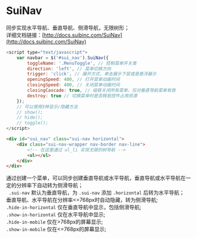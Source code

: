 # SuiNav
同步实现水平导航、垂直导航、侧滑导航，无限树形；   
详细文档链接：[http://docs.suibinc.com/SuiNav](http://docs.suibinc.com/SuiNav)  

```javascript
<script type="text/javascript">
    var navbar = $('#sui_nav').SuiNav({
        toggleName: '.MenuToggle', // 控制菜单开关类
        direction: 'left', // 菜单切换方向
        trigger: 'click', // 展开方式，单击展示下层或是悬浮展示
        openingSpeed: 400, // 打开菜单动画时间
        closingSpeed: 400, // 关闭菜单动画时间
        closingCascade: true, // 级联关闭所有菜单，仅对垂直导航菜单有效
        destroy: true // 切换菜单时是否释放控件占用资源
    });
    // 可以使用3种显示/隐藏方法
    // show();
    // hide();
    // toggle();
</script>
```
```html
<div id="sui_nav" class="sui-nav horizontal">
    <div class="sui-nav-wrapper nav-border nav-line">
        <!-- 在这里通过 ul_li 实现无限的树导航 -->
        <ul></ul>
    </div>
</div>
```
通过创建一个菜单，可以同步创建垂直导航或水平导航，垂直导航或水平导航在一定的分辨率下自动转为侧滑导航；  
` .sui-nav` 默认为垂直导航，为 `.sui-nav` 添加 `.horizontal` 后转为水平导航；  
垂直导航、水平导航在分辨率<=768px时自动隐藏，转为侧滑导航;  
`.hide-in-horizontal` 仅在垂直导航中显示，包括侧滑导航;  
`.show-in-horizontal` 仅在水平导航中显示;  
`.hide-in-mobile` 仅在>768px的屏幕显示;  
`.show-in-mobile` 仅在<=768px的屏幕显示;  

